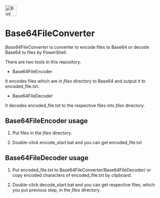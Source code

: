 <a href='https://ko-fi.com/Z8Z31J3LMW' target='_blank'><img height='36' style='border:0px;height:36px;' src='https://storage.ko-fi.com/cdn/kofi5.png?v=6' border='0' alt='Buy Me a Coffee at ko-fi.com' /></a>

# Base64FileConverter

*Base64FileConverter* is converter to encode files to Base64 or decode Base64 to files by PowerShell.

There are two tools in this repository.

+ Base64FileEncoder

It encodes files which are in *files* directory to Base64 and output it to encoded_file.txt.

+ Base64FileDecoder

It decodes encoded_file.txt to the respective files into *files* directory.

## Base64FileEncoder usage

1. Put files in the *files* directory.

2. Double-click encode_start.bat and you can get encoded_file.txt

## Base64FileDecoder usage

1. Put encoded_file.txt to Base64FileConverter/Base64FileDecoder/ or copy encoded characters of encoded_file.txt by clipboard.

2. Double-click decode_start.bat and you can get respective files, which you put previous step, in the *files* directory.
